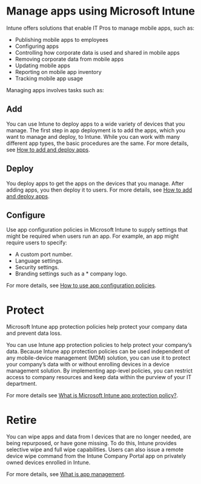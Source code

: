 # Manage apps using Microsoft Intune

Intune offers solutions that enable IT Pros to manage mobile apps, such as:

* Publishing mobile apps to employees
* Configuring apps
* Controlling how corporate data is used and shared in mobile apps
* Removing corporate data from mobile apps
* Updating mobile apps
* Reporting on mobile app inventory
* Tracking mobile app usage

Managing apps involves tasks such as:
##  Add
You can use Intune to deploy apps to a wide variety of devices that you manage. The first step in app deployment is to add the apps, which you want to manage and deploy, to Intune. While you can work with many different app types, the basic procedures are the same.
For more details, see [How to add and deploy apps](https://go.microsoft.com/fwlink/?linkid=836754).
## Deploy
You deploy apps to get the apps on the devices that you manage.  After adding apps, you then deploy it to users. For more details, see [How to add and deploy apps](https://go.microsoft.com/fwlink/?linkid=836754).

##  Configure

Use app configuration policies in Microsoft Intune to supply settings that might be required when users run an app. For example, an app might require users to specify:

* A custom port number.
* Language settings.
* Security settings.
* Branding settings such as a * company logo.

For more details, see [How to use app configuration policies](https://go.microsoft.com/fwlink/?linkid=836757).

# Protect
Microsoft Intune app protection policies help protect your company data and prevent data loss.

You can use Intune app protection policies to help protect your company’s data. Because Intune app protection policies can be used independent of any mobile-device management (MDM) solution, you can use it to protect your company’s data with or without enrolling devices in a device management solution. By implementing app-level policies, you can restrict access to company resources and keep data within the purview of your IT department.

For more details see [What is Microsoft Intune app protection policy?](https://go.microsoft.com/fwlink/?linkid=836758).
# Retire
You can wipe apps and data from I devices that are no longer needed, are being repurposed, or have gone missing. To do this, Intune provides selective wipe and full wipe capabilities. Users can also issue a remote device wipe command from the Intune Company Portal app on privately owned devices enrolled in Intune.


For more details, see [What is app management](https://go.microsoft.com/fwlink/?linkid=836753).
